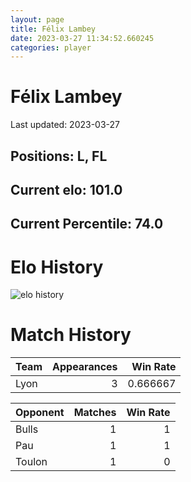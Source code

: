 ```yaml
---  
layout: page  
title: Félix Lambey  
date: 2023-03-27 11:34:52.660245  
categories: player  
---
```

# Félix Lambey


Last updated: 2023-03-27
## Positions: L, FL

## Current elo: 101.0

## Current Percentile: 74.0

# Elo History


![elo history](history_FélixLambey.png)
# Match History


| Team   |   Appearances |   Win Rate |
|:-------|--------------:|-----------:|
| Lyon   |             3 |   0.666667 |

| Opponent   |   Matches |   Win Rate |
|:-----------|----------:|-----------:|
| Bulls      |         1 |          1 |
| Pau        |         1 |          1 |
| Toulon     |         1 |          0 |